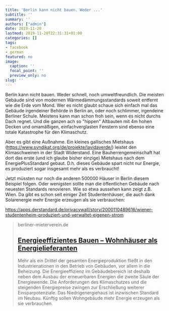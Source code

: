 ```yaml
---
title: 'Berlin kann nicht bauen. Weder ...'
subtitle: ''
summary: ''
authors: ["admin"]
date: 2019-11-20
lastmod: 2019-11-20T22:31:31+01:00
categories: []
tags:
- facebook
- german
featured: no
image:
  caption: ''
  focal_point: ''
  preview_only: no
slug: ''
---
```

Berlin kann nicht bauen. Weder schnell, noch umweltfreundlich. Die meisten Gebäude sind von modernen Wärmedämmungsstandards soweit entfernt wie die Erde vom Mond. Wer es nicht glaubt schaue sich einfach mal das Gebäude irgendeiner Behörde in Berlin an, oder noch schlimmer, irgendeine Berliner Schule. Meistens kann man schon froh sein, wenn es nicht durchs Dach regnet. Und die ganzen ach so "hippen" Altbauten mit 4m hohen Decken und omamäßigen, einfachverglasten Fenstern sind ebenso eine totale Katastrophe für den Klimaschutz.

Aber es gibt eine Außnahme. Ein kleines gallisches Mietshaus (https://www.syndikat.org/de/projekte/lavidaverde/) leistet den Klimaschweinen in der Stadt Widerstand. Eine Bauherrengemeinschaft hat dort das erste (und ich glaube bisher einzige) Mietshaus nach dem EnergiePlusStandard gebaut. D.h. dieses Gebäude spart nicht nur Energie, es produziert sogar insgesamt mehr als es verbraucht!

Jetzt müssten nur noch die anderen 500000 Häuser in Berlin diesem Beispiel folgen. Oder wenigsten sollte man die öffentlichen Gebäude nach neuesten Standards renovieren. Wie so etwa aussehen kann zeigt z.B. Wien. Da gibt es schon seit einiger Zeit Studentenhäuser, die auch dank Solarenergie mehr Energie erzeugen als sie verbrauchen:

https://apps.derstandard.de/privacywall/story/2000110489616/wiener-studentenheim-produziert-und-verwaltet-eigenen-strom
> berliner-mieterverein.de
> ## [Energieeffizientes Bauen – Wohnhäuser als Energielieferanten](https://www.berliner-mieterverein.de/magazin/online/mm0316/031620.htm)
>
>Mehr als ein Drittel der gesamten Energieproduktion fließt in den Industrienationen in den Betrieb von Gebäuden, vor allem in die Beheizung. Die Energieeffizienz im Gebäudebereich ist deshalb neben dem Ausbau der erneuerbaren Energien die zweite Säule der Energiewende. Die Anforderungen des Klimaschutzes und die steigenden Energiepreise zwingen zur Erschließung weiterer Einsparpotenziale. Das Niedrigenergiehaus ist inzwischen Standard im Neubau. Künftig sollen Wohngebäude mehr Energie erzeugen als sie verbrauchen.


